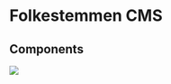 # Folkestemmen CMS

## Components
[![](https://mermaid.ink/img/eyJjb2RlIjoiY2xhc3NEaWFncmFtXG5cbkFwcCAtLT4gTGF5b3V0XG5MYXlvdXQgLS0-IENvbnRlbnRcbkxheW91dCAtLT4gTWVudVxuTGF5b3V0IC0tPiBTZWFyY2hcbkNvbnRlbnQgLS0-IE5ld1xuQ29udGVudCAtLT4gUmVzdWx0c1xuTWVudSAtLT4gTG9nb1xuTWVudSAtLT4gRmlsdGVyc1xuTGF5b3V0IC0tPiBMb2dpblxuIiwibWVybWFpZCI6eyJ0aGVtZSI6ImRlZmF1bHQifSwidXBkYXRlRWRpdG9yIjpmYWxzZSwiYXV0b1N5bmMiOnRydWUsInVwZGF0ZURpYWdyYW0iOmZhbHNlfQ)](https://mermaid-js.github.io/mermaid-live-editor/edit/##eyJjb2RlIjoiY2xhc3NEaWFncmFtXG5cbkFwcCAtLT4gTGF5b3V0XG5MYXlvdXQgLS0-IENvbnRlbnRcbkxheW91dCAtLT4gTWVudVxuTGF5b3V0IC0tPiBTZWFyY2hcbkNvbnRlbnQgLS0-IE5ld1xuQ29udGVudCAtLT4gUmVzdWx0c1xuTWVudSAtLT4gTG9nb1xuTWVudSAtLT4gRmlsdGVyc1xuTGF5b3V0IC0tPiBMb2dpblxuIiwibWVybWFpZCI6IntcbiAgXCJ0aGVtZVwiOiBcImRlZmF1bHRcIlxufSIsInVwZGF0ZUVkaXRvciI6dHJ1ZSwiYXV0b1N5bmMiOnRydWUsInVwZGF0ZURpYWdyYW0iOmZhbHNlfQ)
